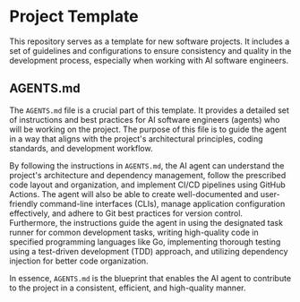 # Project Template

This repository serves as a template for new software projects. It includes a set of guidelines and
configurations to ensure consistency and quality in the development process, especially when working with AI
software engineers.

## AGENTS.md

The `AGENTS.md` file is a crucial part of this template. It provides a detailed set of instructions and best
practices for AI software engineers (agents) who will be working on the project. The purpose of this file is to
guide the agent in a way that aligns with the project's architectural principles, coding standards, and
development workflow.

By following the instructions in `AGENTS.md`, the AI agent can understand the project's architecture and
dependency management, follow the prescribed code layout and organization, and implement CI/CD pipelines using
GitHub Actions. The agent will also be able to create well-documented and user-friendly command-line interfaces
(CLIs), manage application configuration effectively, and adhere to Git best practices for version control.
Furthermore, the instructions guide the agent in using the designated task runner for common development tasks,
writing high-quality code in specified programming languages like Go, implementing thorough testing using a
test-driven development (TDD) approach, and utilizing dependency injection for better code organization.

In essence, `AGENTS.md` is the blueprint that enables the AI agent to contribute to the project in a
consistent, efficient, and high-quality manner.
